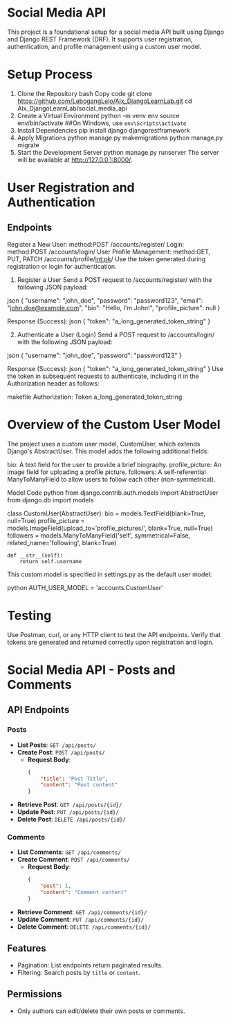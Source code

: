 # Social Media API
This project is a foundational setup for a social media API built using Django and Django REST Framework (DRF). It supports user registration, authentication, and profile management using a custom user model.

# Setup Process
1. Clone the Repository
bash
Copy code
git clone https://github.com/LebogangLelo/Alx_DjangoLearnLab.git
cd Alx_DjangoLearnLab/social_media_api
2. Create a Virtual Environment
python -m venv env
source env/bin/activate  ##On Windows, use `env\Scripts\activate`
3. Install Dependencies
pip install django djangorestframework
4. Apply Migrations
python manage.py makemigrations
python manage.py migrate
5. Start the Development Server
python manage.py runserver
The server will be available at http://127.0.0.1:8000/.

# User Registration and Authentication
## Endpoints
Register a New User: method:POST /accounts/register/
Login: method:POST /accounts/login/
User Profile Management: method:GET, PUT, PATCH  /accounts/profile/<int:pk>/
Use the token generated during registration or login for authentication.

1. Register a User
Send a POST request to /accounts/register/ with the following JSON payload:

json
{
    "username": "john_doe",
    "password": "password123",
    "email": "john.doe@example.com",
    "bio": "Hello, I'm John!",
    "profile_picture": null
}

Response (Success):
json
{
    "token": "a_long_generated_token_string"
}

2. Authenticate a User (Login)
Send a POST request to /accounts/login/ with the following JSON payload:

json
{
    "username": "john_doe",
    "password": "password123"
}

Response (Success):
json
{
    "token": "a_long_generated_token_string"
}
Use the token in subsequent requests to authenticate, including it in the Authorization header as follows:

makefile
Authorization: Token a_long_generated_token_string

# Overview of the Custom User Model
The project uses a custom user model, CustomUser, which extends Django's AbstractUser. This model adds the following additional fields:

bio: A text field for the user to provide a brief biography.
profile_picture: An image field for uploading a profile picture.
followers: A self-referential ManyToManyField to allow users to follow each other (non-symmetrical).

Model Code
python
from django.contrib.auth.models import AbstractUser
from django.db import models

class CustomUser(AbstractUser):
    bio = models.TextField(blank=True, null=True)
    profile_picture = models.ImageField(upload_to='profile_pictures/', blank=True, null=True)
    followers = models.ManyToManyField('self', symmetrical=False, related_name='following', blank=True)

    def __str__(self):
        return self.username
This custom model is specified in settings.py as the default user model:

python
AUTH_USER_MODEL = 'accounts.CustomUser'

# Testing
Use Postman, curl, or any HTTP client to test the API endpoints. Verify that tokens are generated and returned correctly upon registration and login.

# Social Media API - Posts and Comments

## API Endpoints

### Posts
- **List Posts**: `GET /api/posts/`
- **Create Post**: `POST /api/posts/`
  - **Request Body**:
    ```json
    {
        "title": "Post Title",
        "content": "Post content"
    }
    ```
- **Retrieve Post**: `GET /api/posts/{id}/`
- **Update Post**: `PUT /api/posts/{id}/`
- **Delete Post**: `DELETE /api/posts/{id}/`

### Comments
- **List Comments**: `GET /api/comments/`
- **Create Comment**: `POST /api/comments/`
  - **Request Body**:
    ```json
    {
        "post": 1,
        "content": "Comment content"
    }
    ```
- **Retrieve Comment**: `GET /api/comments/{id}/`
- **Update Comment**: `PUT /api/comments/{id}/`
- **Delete Comment**: `DELETE /api/comments/{id}/`

## Features
- Pagination: List endpoints return paginated results.
- Filtering: Search posts by `title` or `content`.

## Permissions
- Only authors can edit/delete their own posts or comments.
